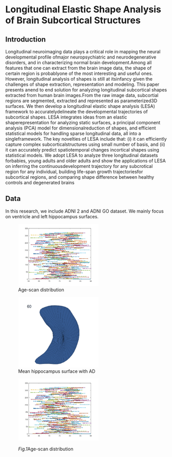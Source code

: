 #  Longitudinal Elastic Shape Analysis of Brain Subcortical Structures

<link type="text/css" rel="stylesheet" href="../style.css" />

## Introduction
Longitudinal neuroimaging data plays a critical role in mapping the neural developmental profile ofmajor neuropsychiatric and neurodegenerative disorders, and in characterizing normal brain development.Among all features that one can extract from the brain image data, the shape of certain region is probablyone of the most interesting and useful ones.  However, longitudinal analysis of shapes is still at itsinfancy given the challenges of shape extraction, representation and modeling. This paper presents anend to end solution for analyzing longitudinal subcortical shapes extracted from human brain images.From the raw image data, subcortial regions are segmented, extracted and represented as parameterized3D surfaces.  We then develop a longitudinal elastic shape analysis (LESA) framework to accuratelydelineate the developmental trajectories of subcortical shapes. LESA integrates ideas from an elastic shaperepresentation for analyzing static surfaces, a principal component analysis (PCA) model for dimensionalreduction of shapes, and efficient statistical models for handling sparse longitudinal data, all into a singleframework. The key novelties of LESA include that: (i) it can efficiently capture complex subcorticalstructures using small number of basis, and (ii) it can accurately predict spatiotemporal changes incortical shapes using statistical models.  We adopt LESA to analyze three longitudinal datasets forbabies, young adults and older adults and show the applications of LESA on inferring the continuousdevelopment trajectory for any subcrotical region for any individual, building life-span growth trajectoriesfor subcortical regions, and comparing shape difference between healthy controls and degenerated brains

## Data

In this research, we include ADNI 2 and ADNI GO dataset. We mainly focus on ventricle and left hippocampus surfaces.

<figure>
  <img src="./Figures/Picture1.jpg" width="250" alt="Age-scan distribution" title="Age-scan distribution">
  <figcaption>Age-scan distribution</figcaption>
</figure> 
<figure>
  <img src="./Figures/hipp_AD_mean.gif" width="250" alt="hipp_AD_mean" title="hipp_AD_mean">
  <figcaption>Mean hippocampus surface with AD</figcaption>
</figure>

<figure>
  <p><img src="./Figures/Picture1.jpg" width="250" alt="Age-scan distribution" title="Age-scan distribution"></p>
  <figcaption><em>Fig.1</em>Age-scan distribution</figcaption>
</figure>

